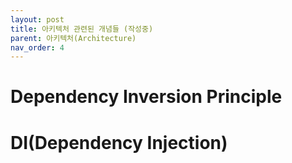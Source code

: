 ```yaml
---
layout: post
title: 아키텍처 관련된 개념들 (작성중)
parent: 아키텍처(Architecture)
nav_order: 4
---
```



# Dependency Inversion Principle



# DI(Dependency Injection)